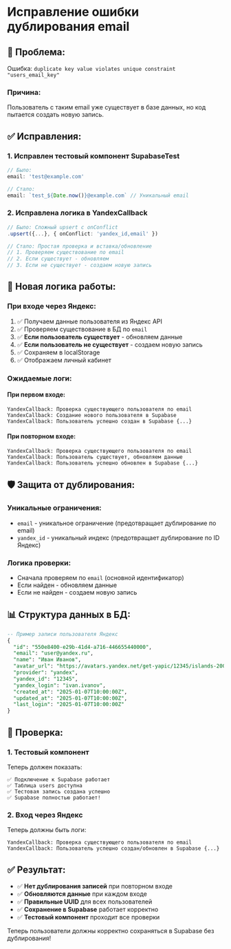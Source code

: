 # Исправление ошибки дублирования email

## 🐛 Проблема:

Ошибка: `duplicate key value violates unique constraint "users_email_key"`

### **Причина:**
Пользователь с таким email уже существует в базе данных, но код пытается создать новую запись.

## ✅ Исправления:

### 1. **Исправлен тестовый компонент SupabaseTest**
```typescript
// Было:
email: 'test@example.com'

// Стало:
email: `test_${Date.now()}@example.com` // Уникальный email
```

### 2. **Исправлена логика в YandexCallback**
```typescript
// Было: Сложный upsert с onConflict
.upsert({...}, { onConflict: 'yandex_id,email' })

// Стало: Простая проверка и вставка/обновление
// 1. Проверяем существование по email
// 2. Если существует - обновляем
// 3. Если не существует - создаем новую запись
```

## 🔄 Новая логика работы:

### **При входе через Яндекс:**
1. ✅ Получаем данные пользователя из Яндекс API
2. ✅ Проверяем существование в БД по `email`
3. ✅ **Если пользователь существует** - обновляем данные
4. ✅ **Если пользователь не существует** - создаем новую запись
5. ✅ Сохраняем в localStorage
6. ✅ Отображаем личный кабинет

### **Ожидаемые логи:**

#### **При первом входе:**
```
YandexCallback: Проверка существующего пользователя по email
YandexCallback: Создание нового пользователя в Supabase
YandexCallback: Пользователь успешно создан в Supabase {...}
```

#### **При повторном входе:**
```
YandexCallback: Проверка существующего пользователя по email
YandexCallback: Пользователь существует, обновляем данные
YandexCallback: Пользователь успешно обновлен в Supabase {...}
```

## 🛡️ Защита от дублирования:

### **Уникальные ограничения:**
- `email` - уникальное ограничение (предотвращает дублирование по email)
- `yandex_id` - уникальный индекс (предотвращает дублирование по ID Яндекс)

### **Логика проверки:**
- Сначала проверяем по `email` (основной идентификатор)
- Если найден - обновляем данные
- Если не найден - создаем новую запись

## 📊 Структура данных в БД:

```sql
-- Пример записи пользователя Яндекс
{
  "id": "550e8400-e29b-41d4-a716-446655440000",
  "email": "user@yandex.ru",
  "name": "Иван Иванов",
  "avatar_url": "https://avatars.yandex.net/get-yapic/12345/islands-200",
  "provider": "yandex",
  "yandex_id": "12345",
  "yandex_login": "ivan.ivanov",
  "created_at": "2025-01-07T10:00:00Z",
  "updated_at": "2025-01-07T10:00:00Z",
  "last_login": "2025-01-07T10:00:00Z"
}
```

## 🚀 Проверка:

### **1. Тестовый компонент**
Теперь должен показать:
```
✅ Подключение к Supabase работает
✅ Таблица users доступна
✅ Тестовая запись создана успешно
✅ Supabase полностью работает!
```

### **2. Вход через Яндекс**
Теперь должны быть логи:
```
YandexCallback: Проверка существующего пользователя по email
YandexCallback: Пользователь успешно создан/обновлен в Supabase {...}
```

## ✅ Результат:

- ✅ **Нет дублирования записей** при повторном входе
- ✅ **Обновляются данные** при каждом входе
- ✅ **Правильные UUID** для всех пользователей
- ✅ **Сохранение в Supabase** работает корректно
- ✅ **Тестовый компонент** проходит все проверки

Теперь пользователи должны корректно сохраняться в Supabase без дублирования!
